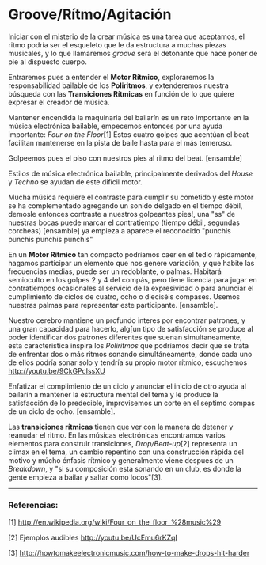 # Groove/Rítmo/Agitación

Iniciar con el misterio de la crear música es una tarea que aceptamos, el ritmo podría ser el esqueleto que le da estructura a muchas piezas musicales, y lo que llamaremos *groove* será el detonante que hace poner de pie al dispuesto cuerpo.

Entraremos pues a entender el **Motor Rítmico**, exploraremos la responsabilidad bailable de los **Poliritmos**, y extenderemos nuestra búsqueda con las  **Transiciones Rítmicas** en función de lo que quiere expresar el creador de música.

Mantener encendida la maquinaria del bailarín es un reto importante en la música electrónica bailable, empecemos entonces por una ayuda importante: *Four on the Floor*[1]
Estos cuatro golpes que acentúan el beat facilitan mantenerse en la pista de baile hasta para el más temeroso.

Golpeemos pues el piso con nuestros pies al ritmo del beat. [ensamble]

Estilos de música electrónica bailable, principalmente derivados del *House* y *Techno* se ayudan de este difícil motor.

Mucha música requiere el contraste para cumplir su cometido y este motor se ha complementado agregando un sonido delgado en el tiempo débil, demosle entonces contraste a nuestros golpeantes pies!, una "ss" de nuestras bocas puede marcar el contratiempo (tiempo débil, segundas corcheas) [ensamble] ya empieza a aparece el reconocido "punchis punchis punchis punchis" 

En un **Motor Rítmico** tan compacto podríamos caer en el tedio rápidamente, hagamos participar un elemento que nos genere variación, y que habite las frecuencias medias, puede ser un redoblante, o palmas.
Habitará semioculto en los golpes 2 y 4 del compás, pero tiene licencia para jugar en contratiempos ocasionales al servicio de la expresividad o para anunciar el cumplimiento de ciclos de cuatro, ocho o dieciséis compases.
Usemos nuestras palmas para representar este participante. [ensamble].

Nuestro cerebro mantiene un profundo interes por encontrar patrones, y una gran capacidad para hacerlo, alg[un tipo de satisfacción se produce al poder identificar dos patrones diferentes que suenan simultaneamente, esta caracteristica inspira los *Poliritmos* que podríamos decir que se trata de enfrentar dos o más ritmos sonando simultáneamente, donde cada uno de ellos podría sonar solo y tendría su propio motor rítmico, escuchemos http://youtu.be/9CkGPcIssXU

Enfatizar el complimiento de un ciclo y anunciar el inicio de otro ayuda al bailarín a mantener la estructura mental del tema y le produce la satisfacción de lo predecible, improvisemos un corte en el septimo compas de un ciclo de ocho. [ensamble].

Las **transiciones rítmicas** tienen que ver con la manera de detener y reanudar el ritmo. En las músicas electrónicas encontramos varios elementos para construir transiciones, *Drop/Beat-up*[2] representa un climax en el tema, un cambio repentino con una construcción rápida del motivo y múcho énfasis rítmico y generalmente viene despues de un *Breakdown*, y "si su composición esta sonando en un club, es donde la gente empieza a bailar y saltar como locos"[3].









---
### Referencias:

[1] http://en.wikipedia.org/wiki/Four_on_the_floor_%28music%29

[2] Ejemplos audibles http://youtu.be/UcEmu6rKZqI

[3] http://howtomakeelectronicmusic.com/how-to-make-drops-hit-harder
